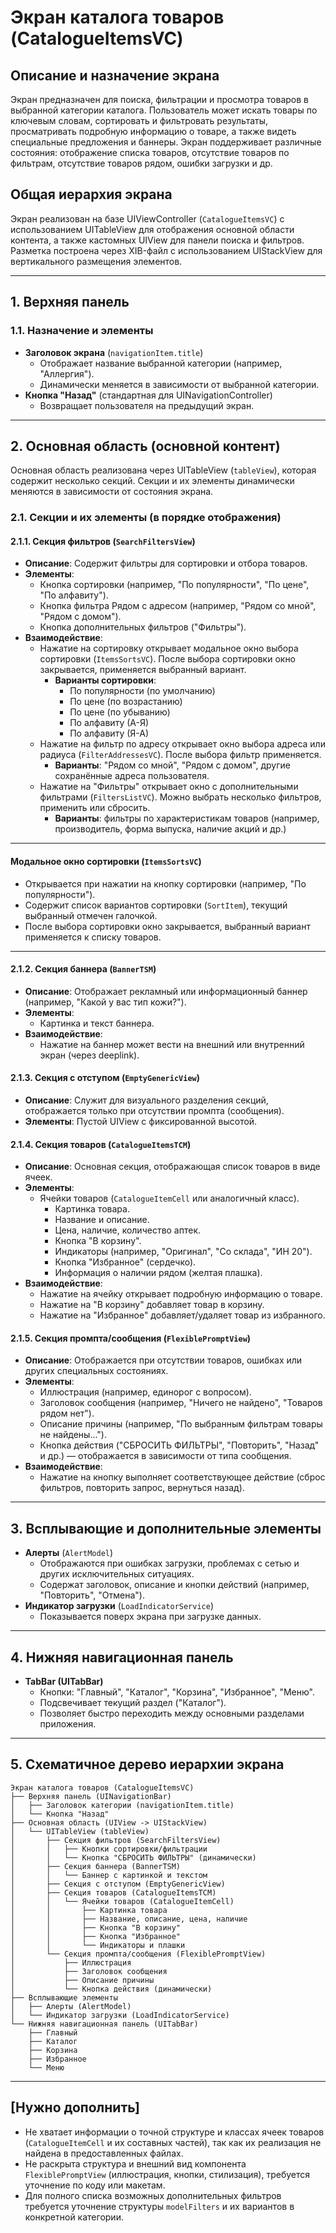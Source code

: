 # Экран каталога товаров (CatalogueItemsVC)

## Описание и назначение экрана

Экран предназначен для поиска, фильтрации и просмотра товаров в выбранной категории каталога. Пользователь может искать товары по ключевым словам, сортировать и фильтровать результаты, просматривать подробную информацию о товаре, а также видеть специальные предложения и баннеры. Экран поддерживает различные состояния: отображение списка товаров, отсутствие товаров по фильтрам, отсутствие товаров рядом, ошибки загрузки и др.

## Общая иерархия экрана

Экран реализован на базе UIViewController (`CatalogueItemsVC`) с использованием UITableView для отображения основной области контента, а также кастомных UIView для панели поиска и фильтров. Разметка построена через XIB-файл с использованием UIStackView для вертикального размещения элементов.

---

## 1. Верхняя панель

### 1.1. Назначение и элементы

- **Заголовок экрана** (`navigationItem.title`)
  - Отображает название выбранной категории (например, "Аллергия").
  - Динамически меняется в зависимости от выбранной категории.
- **Кнопка "Назад"** (стандартная для UINavigationController)
  - Возвращает пользователя на предыдущий экран.

---

## 2. Основная область (основной контент)

Основная область реализована через UITableView (`tableView`), которая содержит несколько секций. Секции и их элементы динамически меняются в зависимости от состояния экрана.

### 2.1. Секции и их элементы (в порядке отображения)

#### 2.1.1. Секция фильтров (`SearchFiltersView`)

- **Описание**: Содержит фильтры для сортировки и отбора товаров.
- **Элементы**:
  - Кнопка сортировки (например, "По популярности", "По цене", "По алфавиту").
  - Кнопка фильтра Рядом с адресом (например, "Рядом со мной", "Рядом с домом").
  - Кнопка дополнительных фильтров ("Фильтры").
- **Взаимодействие**:
  - Нажатие на сортировку открывает модальное окно выбора сортировки (`ItemsSortsVC`). После выбора сортировки окно закрывается, применяется выбранный вариант.
    - **Варианты сортировки**:
      - По популярности (по умолчанию)
      - По цене (по возрастанию)
      - По цене (по убыванию)
      - По алфавиту (А-Я)
      - По алфавиту (Я-А)
  - Нажатие на фильтр по адресу открывает окно выбора адреса или радиуса (`FilterAddressesVC`). После выбора фильтр применяется.
    - **Варианты**: "Рядом со мной", "Рядом с домом", другие сохранённые адреса пользователя.
  - Нажатие на "Фильтры" открывает окно с дополнительными фильтрами (`FiltersListVC`). Можно выбрать несколько фильтров, применить или сбросить.
    - **Варианты**: фильтры по характеристикам товаров (например, производитель, форма выпуска, наличие акций и др.)

---

#### Модальное окно сортировки (`ItemsSortsVC`)

- Открывается при нажатии на кнопку сортировки (например, "По популярности").
- Содержит список вариантов сортировки (`SortItem`), текущий выбранный отмечен галочкой.
- После выбора сортировки окно закрывается, выбранный вариант применяется к списку товаров.

---

#### 2.1.2. Секция баннера (`BannerTSM`)

- **Описание**: Отображает рекламный или информационный баннер (например, "Какой у вас тип кожи?").
- **Элементы**:
  - Картинка и текст баннера.
- **Взаимодействие**:
  - Нажатие на баннер может вести на внешний или внутренний экран (через deeplink).

#### 2.1.3. Секция с отступом (`EmptyGenericView`)

- **Описание**: Служит для визуального разделения секций, отображается только при отсутствии промпта (сообщения).
- **Элементы**: Пустой UIView с фиксированной высотой.

#### 2.1.4. Секция товаров (`CatalogueItemsTCM`)

- **Описание**: Основная секция, отображающая список товаров в виде ячеек.
- **Элементы**:
  - Ячейки товаров (`CatalogueItemCell` или аналогичный класс).
    - Картинка товара.
    - Название и описание.
    - Цена, наличие, количество аптек.
    - Кнопка "В корзину".
    - Индикаторы (например, "Оригинал", "Со склада", "ИН 20").
    - Кнопка "Избранное" (сердечко).
    - Информация о наличии рядом (желтая плашка).
- **Взаимодействие**:
  - Нажатие на ячейку открывает подробную информацию о товаре.
  - Нажатие на "В корзину" добавляет товар в корзину.
  - Нажатие на "Избранное" добавляет/удаляет товар из избранного.

#### 2.1.5. Секция промпта/сообщения (`FlexiblePromptView`)

- **Описание**: Отображается при отсутствии товаров, ошибках или других специальных состояниях.
- **Элементы**:
  - Иллюстрация (например, единорог с вопросом).
  - Заголовок сообщения (например, "Ничего не найдено", "Товаров рядом нет").
  - Описание причины (например, "По выбранным фильтрам товары не найдены...").
  - Кнопка действия ("СБРОСИТЬ ФИЛЬТРЫ", "Повторить", "Назад" и др.) — отображается в зависимости от типа сообщения.
- **Взаимодействие**:
  - Нажатие на кнопку выполняет соответствующее действие (сброс фильтров, повторить запрос, вернуться назад).

---

## 3. Всплывающие и дополнительные элементы

- **Алерты** (`AlertModel`)
  - Отображаются при ошибках загрузки, проблемах с сетью и других исключительных ситуациях.
  - Содержат заголовок, описание и кнопки действий (например, "Повторить", "Отмена").
- **Индикатор загрузки** (`LoadIndicatorService`)
  - Показывается поверх экрана при загрузке данных.

---

## 4. Нижняя навигационная панель

- **TabBar (UITabBar)**
  - Кнопки: "Главный", "Каталог", "Корзина", "Избранное", "Меню".
  - Подсвечивает текущий раздел ("Каталог").
  - Позволяет быстро переходить между основными разделами приложения.

---

## 5. Схематичное дерево иерархии экрана

```
Экран каталога товаров (CatalogueItemsVC)
├── Верхняя панель (UINavigationBar)
│   ├── Заголовок категории (navigationItem.title)
│   └── Кнопка "Назад"
├── Основная область (UIView -> UIStackView)
│   └── UITableView (tableView)
│       ├── Секция фильтров (SearchFiltersView)
│       │   ├── Кнопки сортировки/фильтрации
│       │   └── Кнопка "СБРОСИТЬ ФИЛЬТРЫ" (динамически)
│       ├── Секция баннера (BannerTSM)
│       │   └── Баннер с картинкой и текстом
│       ├── Секция с отступом (EmptyGenericView)
│       ├── Секция товаров (CatalogueItemsTCM)
│       │   └── Ячейки товаров (CatalogueItemCell)
│       │       ├── Картинка товара
│       │       ├── Название, описание, цена, наличие
│       │       ├── Кнопка "В корзину"
│       │       ├── Кнопка "Избранное"
│       │       └── Индикаторы и плашки
│       └── Секция промпта/сообщения (FlexiblePromptView)
│           ├── Иллюстрация
│           ├── Заголовок сообщения
│           ├── Описание причины
│           └── Кнопка действия (динамически)
├── Всплывающие элементы
│   ├── Алерты (AlertModel)
│   └── Индикатор загрузки (LoadIndicatorService)
└── Нижняя навигационная панель (UITabBar)
    ├── Главный
    ├── Каталог
    ├── Корзина
    ├── Избранное
    └── Меню
```

---

## [Нужно дополнить]

- Не хватает информации о точной структуре и классах ячеек товаров (`CatalogueItemCell` и их составных частей), так как их реализация не найдена в предоставленных файлах.
- Не раскрыта структура и внешний вид компонента `FlexiblePromptView` (иллюстрация, кнопки, стилизация), требуется уточнение по коду или макетам.
- Для полного списка возможных дополнительных фильтров требуется уточнение структуры `modelFilters` и их вариантов в конкретной категории.